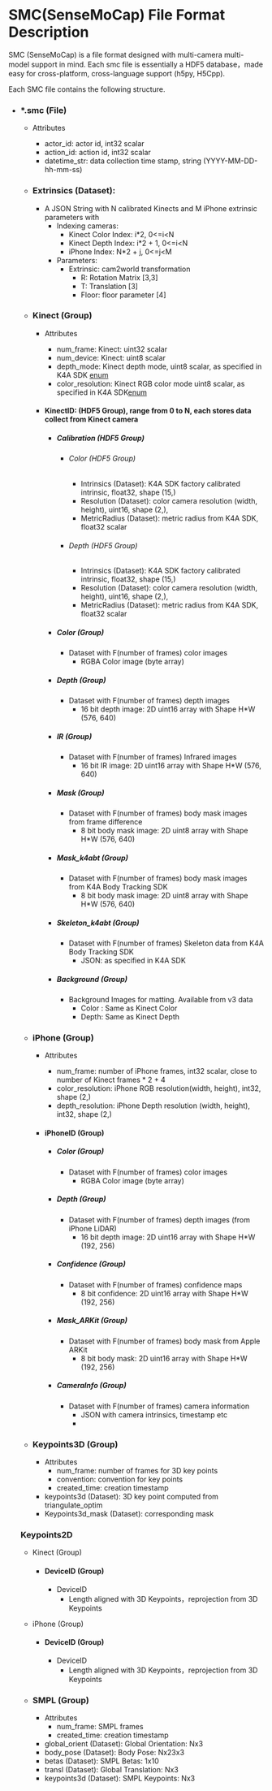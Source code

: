 # SMC(SenseMoCap) File Format Description

SMC (SenseMoCap) is a file format designed with multi-camera multi-model support in mind. Each smc file is essentially a HDF5 database，made easy for cross-platform, cross-language support (h5py, H5Cpp).

Each SMC file contains the following structure.

- ### *.smc (File)

  - Attributes

    - actor_id: actor id, int32 scalar
    - action_id: action id, int32 scalar
    - datetime_str: data collection time stamp, string (YYYY-MM-DD-hh-mm-ss)

  - ### Extrinsics (Dataset):

    - A JSON String with N calibrated Kinects and M iPhone extrinsic parameters with
      - Indexing cameras:
        - Kinect Color Index: i*2,  0<=i<N
        - Kinect Depth Index: i*2 + 1,  0<=i<N
        - iPhone Index: N*2 + j,  0<=j<M
      - Parameters:
        - Extrinsic: cam2world transformation
          - R: Rotation Matrix [3,3]
          - T: Translation [3]
          - Floor: floor parameter [4]

  - ### Kinect (Group)

    - Attributes

      - num_frame: Kinect: uint32 scalar
      - num_device: Kinect: uint8 scalar
      - depth_mode: Kinect depth mode, uint8 scalar, as specified in K4A SDK [enum](https://microsoft.github.io/Azure-Kinect-Sensor-SDK/master/group___enumerations_ga3507ee60c1ffe1909096e2080dd2a05d.html)
      - color_resolution: Kinect RGB color mode uint8 scalar, as specified in K4A SDK[enum](https://microsoft.github.io/Azure-Kinect-Sensor-SDK/master/group___enumerations_gabc7cab5e5396130f97b8ab392443c7b8.html#gabc7cab5e5396130f97b8ab392443c7b8)

    - #### KinectID:  (HDF5 Group), range from 0 to N, each stores data collect from Kinect camera

      - ##### Calibration (HDF5 Group)

        - ###### Color (HDF5 Group)

          - Intrinsics (Dataset): K4A SDK factory calibrated intrinsic, float32, shape (15,)
          - Resolution (Dataset): color camera resolution (width, height), uint16, shape (2,),
          - MetricRadius (Dataset): metric radius from K4A SDK, float32 scalar

        - ###### Depth (HDF5 Group)

          - Intrinsics (Dataset): K4A SDK factory calibrated intrinsic, float32, shape (15,)
          - Resolution (Dataset): color camera resolution (width, height), uint16, shape (2,),
          - MetricRadius (Dataset): metric radius from K4A SDK, float32 scalar

      - ##### Color (Group)

        - Dataset with F(number of frames) color images
          - RGBA Color image (byte array)

      - ##### Depth (Group)

        - Dataset with F(number of frames) depth images
          - 16 bit depth image:  2D uint16 array with Shape H*W (576, 640)

      - ##### IR (Group)

        - Dataset with F(number of frames) Infrared images
          - 16 bit IR image:  2D uint16 array with Shape H*W (576, 640)

      - ##### Mask (Group)

        - Dataset with F(number of frames) body mask images from frame difference
          - 8 bit body mask image:  2D uint8 array with Shape H*W (576, 640)

      - ##### Mask_k4abt (Group)

        - Dataset with F(number of frames) body mask images from K4A Body Tracking SDK
          - 8 bit body mask image:  2D uint8 array with Shape H*W (576, 640)

      - ##### Skeleton_k4abt (Group)

        - Dataset with F(number of frames) Skeleton data from K4A Body Tracking SDK
          - JSON: as specified in K4A SDK

      - ##### Background (Group)

        - Background Images for matting. Available from v3 data
          - Color : Same as Kinect Color
          - Depth: Same as Kinect Depth

  - ### iPhone (Group)

    - Attributes

      - num_frame: number of iPhone frames, int32 scalar, close to number of Kinect frames * 2 + 4
      - color_resolution: iPhone RGB resolution(width, height), int32, shape (2,)
      - depth_resolution: iPhone Depth resolution (width, height), int32, shape (2,)

    - #### iPhoneID (Group)

      - ##### Color (Group)

        - Dataset with F(number of frames) color images
          - RGBA Color image (byte array)

      - ##### Depth (Group)

        - Dataset with F(number of frames) depth images (from iPhone LiDAR)
          - 16 bit depth image:  2D uint16 array with Shape H*W (192, 256)

      - ##### Confidence (Group)

        - Dataset with F(number of frames) confidence maps
          - 8 bit confidence:  2D uint16 array with Shape H*W (192, 256)

      - ##### Mask_ARKit (Group)

        - Dataset with F(number of frames) body mask from Apple ARKit
          - 8 bit body mask:  2D uint16 array with Shape H*W (192, 256)

      - ##### CameraInfo (Group)

        - Dataset with F(number of frames) camera information
          - JSON with camera intrinsics, timestamp etc
          -

  - ### Keypoints3D (Group)

    - Attributes
      - num_frame: number of frames for 3D key points
      - convention: convention for key points
      - created_time: creation timestamp
    - keypoints3d (Dataset): 3D key point computed from triangulate_optim
    - Keypoints3d_mask (Dataset): corresponding mask

  ### Keypoints2D

  - Kinect (Group)

    - #### DeviceID (Group)

      - DeviceID
        - Length aligned with 3D Keypoints，reprojection from 3D Keypoints

  - iPhone (Group)

    - #### DeviceID (Group)

      - DeviceID
        - Length aligned with 3D Keypoints，reprojection from 3D Keypoints

  - ### SMPL (Group)

    - Attributes
      - num_frame: SMPL frames
      - created_time: creation timestamp
    - global_orient (Dataset): Global Orientation: Nx3
    - body_pose (Dataset): Body Pose: Nx23x3
    - betas (Dataset): SMPL Betas: 1x10
    - transl (Dataset): Global Translation:  Nx3
    - keypoints3d (Dataset): SMPL Keypoints: Nx3
